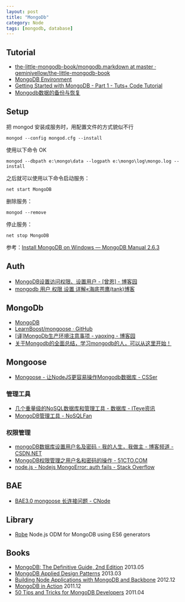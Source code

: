 ```yaml
---
layout: post
title: "MongoDb"
category: Node
tags: [mongodb, database]
--- 
```


## Tutorial

- [the-little-mongodb-book/mongodb.markdown at master · geminiyellow/the-little-mongodb-book](https://github.com/geminiyellow/the-little-mongodb-book/blob/master/zh-cn/mongodb.markdown)
- [MongoDB Environment](http://www.tutorialspoint.com/mongodb/mongodb_environment.htm)
- [Getting Started with MongoDB - Part 1 - Tuts+ Code Tutorial](http://code.tutsplus.com/tutorials/getting-started-with-mongodb-part-1--net-22879)
- [Mongodb数据的备份与恢复](http://weizhifeng.net/backup-and-restore-data-of-mongodb.html)

## Setup

把 mongod 安装成服务时，用配置文件的方式貌似不行

    mongod --config mongod.cfg --install

使用以下命令 OK

    mongod --dbpath e:\mongo\data --logpath e:\mongo\log\mongo.log --install

之后就可以使用以下命令启动服务：
    
    net start MongoDB

删除服务：

    mongod --remove

停止服务：

    net stop MongoDB

参考：[Install MongoDB on Windows — MongoDB Manual 2.6.3](http://docs.mongodb.org/manual/tutorial/install-mongodb-on-windows/)

## Auth

- [MongoDB设置访问权限、设置用户 - [曾恩] - 博客园](http://www.cnblogs.com/zengen/archive/2011/04/23/2025722.html)
- [mongodb 用户 权限 设置 详解«海底苍鹰(tank)博客](http://blog.51yip.com/nosql/1575.html)

## MongoDb

- [MongoDB](http://www.mongodb.org/)
- [LearnBoost/mongoose · GitHub](https://github.com/LearnBoost/mongoose)
- [[译]MongoDb生产环境注意事项 - yaoxing - 博客园](http://www.cnblogs.com/yaoxing/p/mongodb-production-notes.html)
- [关于Mongodb的全面总结，学习mongodb的人，可以从这里开始！](http://blog.csdn.net/jakenson/article/details/7060431)

## Mongoose

- [Mongoose - 让NodeJS更容易操作Mongodb数据库 - CSSer](http://www.csser.com/board/4f3f516e38a5ebc9780004fe)

### 管理工具

- [几个重量级的NoSQL数据库和管理工具 - 数据库 - ITeye资讯](http://www.iteye.com/news/22607-NoSQL-Redis-Cassandra-MongoDB)
- [MongoDB管理工具 - NoSQLFan](http://blog.nosqlfan.com/html/213.html)

### 权限管理

- [mongoDB数据库设置用户名及密码 - 我的人生，我做主 - 博客频道 - CSDN.NET](http://blog.csdn.net/wycf1314/article/details/10225921)
- [MongoDB权限管理之用户名和密码的操作 - 51CTO.COM](http://database.51cto.com/art/201107/278042.htm)
- [node.js - Nodejs MongoError: auth fails - Stack Overflow](http://stackoverflow.com/questions/21180643/nodejs-mongoerror-auth-fails)

## BAE

- [BAE3.0 mongoose 长连接问题 - CNode](http://cnodejs.org/topic/52e0f31a78990b0411b585d9)

## Library

- [Robe](http://hiddentao.github.io/robe) Node.js ODM for MongoDB using ES6 generators

## Books

- [MongoDB: The Definitive Guide, 2nd Edition](http://www.salttiger.com/mongodb-the-definitive-guide-2nd-edition/) 2013.05
- [MongoDB Applied Design Patterns](http://www.salttiger.com/mongodb-applied-design-patterns/) 2013.03
- [Building Node Applications with MongoDB and Backbone](http://www.salttiger.com/building-node-applications-with-mongodb-and-backbone/) 2012.12
- [MongoDB in Action](http://www.salttiger.com/mongodb-in-action/) 2011.12
- [50 Tips and Tricks for MongoDB Developers](http://www.salttiger.com/50-tips-and-tricks-for-mongodb-developers/) 2011.04